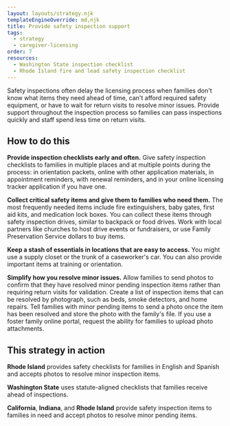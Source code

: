 ```yaml
---
layout: layouts/strategy.njk
templateEngineOverride: md,njk
title: Provide safety inspection support
tags:
  - strategy
  - caregiver-licensing
order: 7
resources:
  - Washington State inspection checklist
  - Rhode Island fire and lead safety inspection checklist
---
```

Safety inspections often delay the licensing process when families don't know what items they need ahead of time, can't afford required safety equipment, or have to wait for return visits to resolve minor issues. Provide support throughout the inspection process so families can pass inspections quickly and staff spend less time on return visits.

## How to do this

**Provide inspection checklists early and often.** Give safety inspection checklists to families in multiple places and at multiple points during the process: in orientation packets, online with other application materials, in appointment reminders, with renewal reminders, and in your online licensing tracker application if you have one.

**Collect critical safety items and give them to families who need them.** The most frequently needed items include fire extinguishers, baby gates, first aid kits, and medication lock boxes. You can collect these items through safety inspection drives, similar to backpack or food drives. Work with local partners like churches to host drive events or fundraisers, or use Family Preservation Service dollars to buy items.

**Keep a stash of essentials in locations that are easy to access.** You might use a supply closet or the trunk of a caseworker's car. You can also provide important items at training or orientation.

**Simplify how you resolve minor issues.** Allow families to send photos to confirm that they have resolved minor pending inspection items rather than requiring return visits for validation. Create a list of inspection items that can be resolved by photograph, such as beds, smoke detectors, and home repairs. Tell families with minor pending items to send a photo once the item has been resolved and store the photo with the family's file. If you use a foster family online portal, request the ability for families to upload photo attachments.

## This strategy in action

**Rhode Island** provides safety checklists for families in English and Spanish and accepts photos to resolve minor inspection items.

**Washington State** uses statute-aligned checklists that families receive ahead of inspections.

**California**, **Indiana**, and **Rhode Island** provide safety inspection items to families in need and accept photos to resolve minor pending items.[](https://childwelfareplaybook.com/static/assets/resolve_minor_pending_items_asset2)
